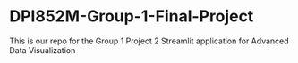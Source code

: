 # DPI852M-Group-1-Final-Project
This is our repo for the Group 1 Project 2 Streamlit application for Advanced Data Visualization
